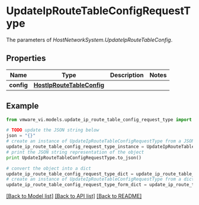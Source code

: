 # UpdateIpRouteTableConfigRequestType

The parameters of *HostNetworkSystem.UpdateIpRouteTableConfig*. 

## Properties
Name | Type | Description | Notes
------------ | ------------- | ------------- | -------------
**config** | [**HostIpRouteTableConfig**](HostIpRouteTableConfig.md) |  | 

## Example

```python
from vmware_vi.models.update_ip_route_table_config_request_type import UpdateIpRouteTableConfigRequestType

# TODO update the JSON string below
json = "{}"
# create an instance of UpdateIpRouteTableConfigRequestType from a JSON string
update_ip_route_table_config_request_type_instance = UpdateIpRouteTableConfigRequestType.from_json(json)
# print the JSON string representation of the object
print UpdateIpRouteTableConfigRequestType.to_json()

# convert the object into a dict
update_ip_route_table_config_request_type_dict = update_ip_route_table_config_request_type_instance.to_dict()
# create an instance of UpdateIpRouteTableConfigRequestType from a dict
update_ip_route_table_config_request_type_form_dict = update_ip_route_table_config_request_type.from_dict(update_ip_route_table_config_request_type_dict)
```
[[Back to Model list]](../README.md#documentation-for-models) [[Back to API list]](../README.md#documentation-for-api-endpoints) [[Back to README]](../README.md)


